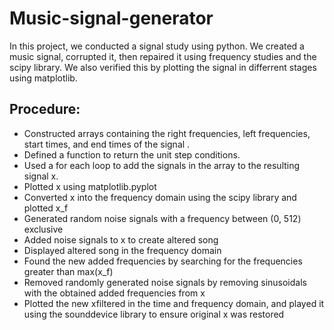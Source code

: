 # Music-signal-generator


In this project, we conducted a signal study using python. We created a music signal, corrupted it, then repaired it using frequency studies and the scipy library. We also verified this by plotting the signal in differrent stages using matplotlib.


## Procedure: 

- Constructed arrays containing the right frequencies, left frequencies, start times, and end times of the signal . 
- Defined a function to return the unit step conditions. 
- Used a for each loop to add the signals in the array to the resulting signal x. 
- Plotted x using matplotlib.pyplot  
- Converted x into the frequency domain using the scipy library and plotted x_f 
- Generated random noise signals with a frequency between (0, 512) exclusive 
- Added noise signals to x to create altered song 
- Displayed altered song in the frequency domain 
- Found the new added frequencies by searching for the frequencies greater than max(x_f) 
- Removed randomly generated noise signals by removing sinusoidals with the obtained added frequencies from x 
- Plotted the new xfiltered in the time and frequency domain, and played it using the sounddevice library to ensure original x was restored 
